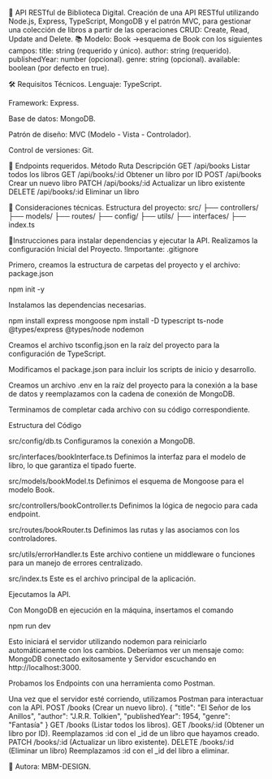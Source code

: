 🎯 API RESTful de Biblioteca Digital.
Creación de una API RESTful utilizando Node.js, Express, TypeScript, MongoDB y el patrón MVC, para gestionar una colección de libros a partir de las operaciones CRUD: Create, Read, Update and Delete.
📚 Modelo: Book →esquema de Book con los siguientes campos:
title: string (requerido y único).
author: string (requerido).
publishedYear: number (opcional).
genre: string (opcional).
available: boolean (por defecto en true).

🛠️ Requisitos Técnicos.
Lenguaje: TypeScript.


Framework: Express.


Base de datos: MongoDB.


Patrón de diseño: MVC (Modelo - Vista - Controlador).


Control de versiones: Git.

🔄 Endpoints requeridos.
Método
Ruta
Descripción
GET
/api/books
Listar todos los libros
GET
/api/books/:id
Obtener un libro por ID
POST
/api/books
Crear un nuevo libro
PATCH
/api/books/:id
Actualizar un libro existente
DELETE
/api/books/:id
Eliminar un libro


🧠 Consideraciones técnicas.
Estructura del proyecto:
src/
├── controllers/
├── models/
├── routes/
├── config/
├── utils/
├── interfaces/
├── index.ts

🧪Instrucciones para instalar dependencias y ejecutar la API.
Realizamos la configuración Inicial del Proyecto. !Importante: .gitignore

Primero, creamos la estructura de carpetas del proyecto y el archivo: package.json

npm init -y

Instalamos las dependencias necesarias.

npm install express mongoose
npm install -D typescript ts-node @types/express @types/node nodemon

Creamos el archivo tsconfig.json en la raíz del proyecto para la configuración de TypeScript.

Modificamos el package.json para incluir los scripts de inicio y desarrollo.

Creamos un archivo .env en la raíz del proyecto para la conexión a la base de datos y reemplazamos con la cadena de conexión de MongoDB.

Terminamos de completar cada archivo con su código correspondiente.

Estructura del Código

src/config/db.ts
Configuramos la conexión a MongoDB.

src/interfaces/bookInterface.ts 
Definimos la interfaz para el modelo de libro, lo que garantiza el tipado fuerte.

src/models/bookModel.ts
Definimos el esquema de Mongoose para el modelo Book.

src/controllers/bookController.ts
Definimos la lógica de negocio para cada endpoint.

src/routes/bookRouter.ts
Definimos las rutas y las asociamos con los controladores.

src/utils/errorHandler.ts
Este archivo contiene un middleware o funciones para un manejo de errores centralizado.

src/index.ts
Este es el archivo principal de la aplicación.

Ejecutamos la API.

Con MongoDB en ejecución en la máquina, insertamos el comando

npm run dev

Esto iniciará el servidor utilizando nodemon para reiniciarlo automáticamente con los cambios. 
Deberíamos ver un mensaje como: MongoDB conectado exitosamente y Servidor escuchando en http://localhost:3000.

Probamos los Endpoints con una herramienta como Postman.

Una vez que el servidor esté corriendo, utilizamos Postman para interactuar con la API.
POST /books (Crear un nuevo libro).
{
  "title": "El Señor de los Anillos",
  "author": "J.R.R. Tolkien",
  "publishedYear": 1954,
  "genre": "Fantasía"
}
GET /books (Listar todos los libros).
GET /books/:id (Obtener un libro por ID).
Reemplazamos :id con el _id de un libro que hayamos creado.
PATCH /books/:id (Actualizar un libro existente).
DELETE /books/:id (Eliminar un libro)
Reemplazamos :id con el _id del libro a eliminar.

🎯 Autora: MBM-DESIGN.
